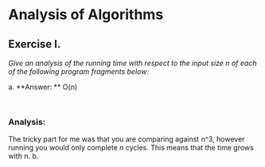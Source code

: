# Analysis of Algorithms

## Exercise I. 
_Give an analysis of the running time with respect to the input size n of each of the following program fragments below:_

a. **Answer: ** O(n)
```a = 0;
   
```
   ### Analysis:
   The tricky part for me was that you are comparing against n^3, however running you would only complete _n_ cycles. This 
   means that the time grows with n.
b. 